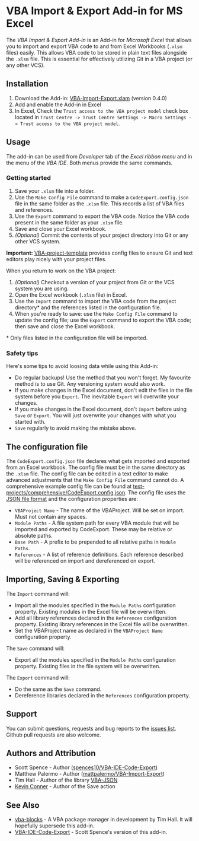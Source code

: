 # VBA Import & Export Add-in for MS Excel

The *VBA Import & Export Add-in* is an Add-in for *Microsoft Excel* that allows
you to import and export VBA code to and from Excel Workbooks (`.xlsm` files)
easily. This allows VBA code to be stored in plain text files alongside the
`.xlsm` file. This is essential for effectively utilizing Git in a VBA project
(or any other VCS).

## Installation

1. Download the Add-in: [VBA-Import-Export.xlam](https://github.com/mattpalermo/VBA-Import-Export/releases/download/v0.4.0/VBA-Import-Export.xlam) (version 0.4.0)
2. Add and enable the Add-in in Excel
3. In Excel, Check the `Trust access to the VBA project model` check box
   located in `Trust Centre -> Trust Centre Settings -> Macro Settings ->
   Trust access to the VBA project model`.

## Usage

The add-in can be used from *Developer* tab of the *Excel
ribbon menu* and in the menu of the *VBA IDE*. Both menus provide the same
commands.

### Getting started
1. Save your `.xlsm` file into a folder.
2. Use the `Make Config File` command to make a `CodeExport.config.json` file in
the same folder as the `.xlsm` file. This records a list of VBA files and
references.
3. Use the `Export` command to export the VBA code. Notice the VBA code present
in the same folder as your `.xlsm` file.
4. Save and close your Excel workbook.
5. *(Optional)* Commit the contents of your project directory into Git or any
   other VCS system.

**Important:**
[VBA-project-template](https://github.com/mattpalermo/VBA-project-template)
provides config files to ensure Git and text editors play nicely with your
project files.

When you return to work on the VBA project:
1. *(Optional)* Checkout a version of your project from Git or the VCS system you
   are using.
2. Open the Excel workbook (`.xlsm` file) in Excel.
3. Use the `Import` command to import the VBA code from the project directory\*
   and the references listed in the configuration file.
4. When you're ready to save: use the `Make Config File` command to update the
   config file; use the `Export` command to export the VBA code; then save
   and close the Excel workbook.

\* Only files listed in the configuration file will be imported.

### Safety tips

Here's some tips to avoid loosing data while using this Add-in:

* Do regular backups! Use the method that you won't forget. My favourite method is to use Git. Any versioning system would also work.
* If you make changes in the Excel document, don't edit the files in the file system before you `Export`. The inevitable `Export` will overwrite your changes.
* If you make changes in the Excel document, don't `Import` before using `Save` or `Export`. You will just overwrite your changes with what you started with.
* `Save` regularly to avoid making the mistake above.

## The configuration file

The `CodeExport.config.json` file declares what gets imported and exported from
an Excel workbook. The config file must be in the same directory as the `.xlsm`
file. The config file can be edited in a text editor to make advanced
adjustments that the `Make Config File` command cannot do. A comprehensive
example config file can be found at
[test-projects/comprehensive/CodeExport.config.json](test-projects/comprehensive/CodeExport.config.json).
The config file uses the [JSON file format](https://en.wikipedia.org/wiki/JSON)
and the configuration properties are:

* `VBAProject Name` - The name of the VBAProject. Will be set on import. Must
  not contain any spaces.
* `Module Paths` - A file system path for every VBA module that will be imported
  and exported by CodeExport. These may be relative or absolute paths.
* `Base Path` - A prefix to be prepended to all relative paths in
  `Module Paths`.
* `References` - A list of reference definitions. Each reference described will
  be referenced on import and dereferenced on export.

## Importing, Saving & Exporting

The `Import` command will:

* Import all the modules specified in the `Module Paths` configuration property.
Existing modules in the Excel file will be overwritten.
* Add all library references declared in the `References` configuration
property. Existing library references in the Excel file will be overwritten.
* Set the VBAProject name as declared in the `VBAProject Name` configuration
property.

The `Save` command will:

* Export all the modules specified in the `Module Paths` configuration property.
Existing files in the file system will be overwritten.

The `Export` command will:

* Do the same as the `Save` command.
* Dereference libraries declared in the `References` configuration property.

## Support

You can submit questions, requests and bug reports to the
[issues list](https://github.com/mattpalermo/VBA-Import-Export/issues).
Github pull requests are also welcome.

## Authors and Attribution

* Scott Spence - Author
([spences10/VBA-IDE-Code-Export](https://github.com/spences10/VBA-IDE-Code-Export))
* Matthew Palermo - Author
([mattpalermo/VBA-Import-Export](https://github.com/mattpalermo/VBA-Import-Export))
* Tim Hall - Author of the library [VBA-JSON](https://github.com/VBA-tools/VBA-JSON)
* [Kevin Conner](https://github.com/connerk) - Author of the Save action

## See Also

* [vba-blocks](https://www.vba-blocks.com/) - A VBA package manager in
development by Tim Hall. It will hopefully supersede this add-in.
* [VBA-IDE-Code-Export](https://github.com/spences10/VBA-IDE-Code-Export) - Scott
Spence's version of this add-in.
